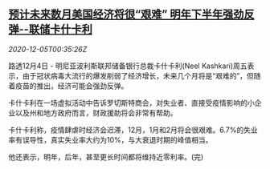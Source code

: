 <!--1607129715000-->
[预计未来数月美国经济将很“艰难” 明年下半年强劲反弹--联储卡什卡利](https://cn.reuters.com/article/usa-fed-kashkari-economy-1205-idCNKBS28F019)
------

<div><i>2020-12-05T00:35:26Z</i></div><p>路透12月4日 - 明尼亚波利斯联邦储备银行总裁卡什卡利(Neel Kashkari)周五表示，由于冠状病毒大流行的爆发削弱了经济增长，未来几个月将是“艰难的”，但随着疫苗的推出，经济可能会强劲反弹。</p><p>卡什卡利在一场虚拟活动中告诉罗切斯特商会，对失业者、直接受疫情影响的小企业以及州和地方政府而言，财政援助将会非常有帮助。</p><p>卡什卡利称，疫情肆虐时经济会迟滞，12月，1月和2月将会很艰难。6.7%的失业率有误导性，真实失业率大约为10%，与大衰退时期的峰值相当。</p><p>他还表示，明年，后年，甚至更长时间都将维持近零利率。(完)</p>
